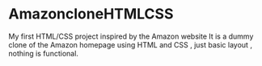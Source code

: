# AmazoncloneHTMLCSS
My first HTML/CSS project inspired by the Amazon website
It is a dummy clone of the Amazon homepage using HTML and CSS , just basic layout , nothing is functional.
